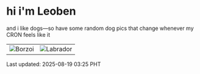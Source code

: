 # hi i'm Leoben

and i like dogs—so have some random dog pics that change whenever my CRON feels like it

|  |  |
|--------|----------|
| ![Borzoi](https://random-dog-vercel.vercel.app/api/random-borzoi?v=1755545129) | ![Labrador](https://random-dog-vercel.vercel.app/api/random-labrador?v=1755545129) |

Last updated: 2025-08-19 03:25 PHT
